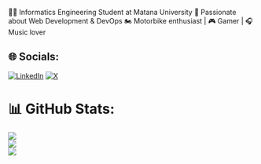 👨‍💻 Informatics Engineering Student at Matana University
🚀 Passionate about Web Development & DevOps
🏍️ Motorbike enthusiast | 🎮 Gamer | 🎧 Music lover


## 🌐 Socials:
[![LinkedIn](https://img.shields.io/badge/LinkedIn-%230077B5.svg?logo=linkedin&logoColor=white)](https://linkedin.com/in/jeriko-ichtus-seo) [![X](https://img.shields.io/badge/X-black.svg?logo=X&logoColor=white)](https://x.com/Mitologi5) 
# 📊 GitHub Stats:
![](https://github-readme-stats.vercel.app/api?username=signofcommunication&theme=dark&hide_border=false&include_all_commits=false&count_private=false)<br/>
![](https://github-readme-streak-stats.herokuapp.com/?user=signofcommunication&theme=dark&hide_border=false)<br/>
![](https://github-readme-stats.vercel.app/api/top-langs/?username=signofcommunication&theme=dark&hide_border=false&include_all_commits=false&count_private=false&layout=compact)


<!-- Proudly created with GPRM ( https://gprm.itsvg.in ) -->
